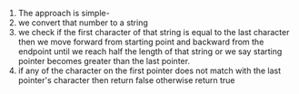 1) The approach is simple-
2) we convert that number to a string 
3) we check if the first character of that string is equal to the last character then we move forward from starting point and backward from the endpoint until we 
   reach half the length of that string or we say starting pointer becomes greater than the last pointer. 
4) if any of the character on the first pointer does not match with the last pointer's character then return false otherwise return true 
